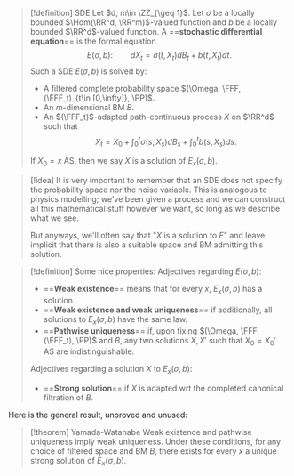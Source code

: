 >[!definition] SDE
> Let $d, m\in \ZZ_{\geq 1}$. Let $\sigma$ be a locally bounded $\Hom(\RR^d, \RR^m)$-valued function and $b$ be a locally bounded $\RR^d$-valued function. A ==**stochastic differential equation**== is the formal equation
> $$
> E(\sigma, b): \qquad dX_t = \sigma(t, X_t)dB_t + b(t, X_t)dt.
> $$
> Such a SDE $E(\sigma, b)$ is solved by:
> - A filtered complete probability space $(\Omega, \FFF, (\FFF_t)_{t\in [0,\infty]}, \PP)$.
> - An $m$-dimensional BM $B$.
> - An $(\FFF_t)$-adapted path-continuous process $X$ on $\RR^d$ such that$$X_t = X_0 + \int_0^t \sigma(s, X_s)dB_s + \int_0^t b(s, X_s)ds.$$
> 
> If $X_0 = x$ AS, then we say $X$ is a solution of $E_x(\sigma, b)$.

>[!idea]
>It is very important to remember that an SDE does not specify the probability space nor the noise variable. This is analogous to physics modelling; we've been given a process and we can construct all this mathematical stuff however we want, so long as we describe what we see.
>
>But anyways, we'll often say that "$X$ is a solution to $E$" and leave implicit that there is also a suitable space and BM admitting this solution.

>[!definition] Some nice properties:
>Adjectives regarding $E(\sigma,b)$:
>- ==**Weak existence**== means that for every $x$, $E_x(\sigma, b)$ has a solution.
>- ==**Weak existence and weak uniqueness**== if additionally, all solutions to $E_x(\sigma, b)$ have the same law.
>- ==**Pathwise uniqueness**== if, upon fixing $(\Omega, \FFF, (\FFF_t), \PP)$ and $B$, any two solutions $X, X'$ such that $X_0 = X_0'$ AS are indistinguishable.
>
>Adjectives regarding a solution $X$ to $E_x(\sigma, b)$:
>- ==**Strong solution**== if $X$ is adapted wrt the completed canonical filtration of $B$.

Here is the general result, unproved and unused:

>[!theorem] Yamada-Watanabe
>Weak existence and pathwise uniqueness imply weak uniqueness.
>Under these conditions, for any choice of filtered space and BM $B$, there exists for every $x$ a unique strong solution of $E_x(\sigma, b)$.